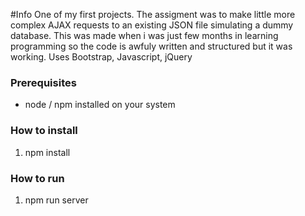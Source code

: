 #Info
One of my first projects. The assigment was to make little more complex AJAX requests to an existing JSON file simulating a dummy database. This was made when i was just few months in learning programming so the code is awfuly written and structured but it was working. 
Uses Bootstrap, Javascript, jQuery

### Prerequisites

* node / npm installed on your system

### How to install

1. npm install

### How to run

1. npm run server